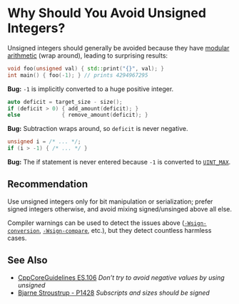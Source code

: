 # Why Should You Avoid Unsigned Integers?

Unsigned integers should generally be avoided because they have
[modular arithmetic][mod] (wrap around),
leading to surprising results:

```cpp
void foo(unsigned val) { std::print("{}", val); }
int main() { foo(-1); } // prints 4294967295
```
**Bug:** `-1` is implicitly converted to a huge positive integer.

```cpp
auto deficit = target_size - size();
if (deficit > 0) { add_amount(deficit); }
else             { remove_amount(deficit); }
```
**Bug:** Subtraction wraps around, so `deficit`
is never negative.

```cpp
unsigned i = /* ... */;
if (i > -1) { /* ... */ }
```
**Bug:** The if statement is never entered because `-1` is
converted to
[`UINT_MAX`](https://en.cppreference.com/w/c/types/limits).

<!-- inline -->
## Recommendation

Use unsigned integers only for bit manipulation or serialization;
prefer signed integers otherwise,
and avoid mixing signed/unsinged above all else.

Compiler warnings can be used to detect the issues above
([`-Wsign-conversion`](https://gcc.gnu.org/onlinedocs/gcc/Warning-Options.html#index-Wsign-conversion),
[`-Wsign-compare`](https://gcc.gnu.org/onlinedocs/gcc/Warning-Options.html#index-Wsign-compare), etc.),
but they detect countless harmless cases.

<!-- inline -->
## See Also

- [CppCoreGuidelines ES.106][guide] *Don’t try to avoid negative values by using unsigned*
- [Bjarne Stroustrup - P1428][p1428] *Subscripts and sizes should be signed*

[mod]: https://en.wikipedia.org/wiki/Modular_arithmetic
[guide]: http://isocpp.github.io/CppCoreGuidelines/CppCoreGuidelines#Res-nonnegative
[p1428]: https://www.open-std.org/jtc1/sc22/wg21/docs/papers/2019/p1428r0.pdf

